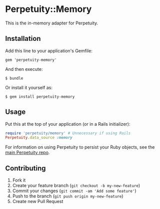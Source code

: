 # Perpetuity::Memory

This is the in-memory adapter for Perpetuity.

## Installation

Add this line to your application's Gemfile:

    gem 'perpetuity-memory'

And then execute:

    $ bundle

Or install it yourself as:

    $ gem install perpetuity-memory

## Usage

Put this at the top of your application (or in a Rails initializer):

```ruby
require 'perpetuity/memory' # Unnecessary if using Rails
Perpetuity.data_source :memory
```

For information on using Perpetuity to persist your Ruby objects, see the [main Perpetuity repo](https://github.com/jgaskins/perpetuity).

## Contributing

1. Fork it
2. Create your feature branch (`git checkout -b my-new-feature`)
3. Commit your changes (`git commit -am 'Add some feature'`)
4. Push to the branch (`git push origin my-new-feature`)
5. Create new Pull Request
